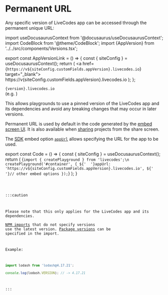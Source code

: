 # Permanent URL

Any specific version of LiveCodes app can be accessed through the permanent unique URL:

import useDocusaurusContext from '@docusaurus/useDocusaurusContext';
import CodeBlock from '@theme/CodeBlock';
import {AppVersion} from '../../src/components/Versions.tsx';

export const AppVersionLink = () => {
const { siteConfig } = useDocusaurusContext();
return (
<a href={`https://v${siteConfig.customFields.appVersion}.livecodes.io`} target="\_blank">
https://v{siteConfig.customFields.appVersion}.livecodes.io
</a>
);
};

`{version}.livecodes.io`  
(e.g. <AppVersionLink />)

This allows playgrounds to use a pinned version of the LiveCodes app and its dependencies and avoid any breaking changes that may occur in later versions.

Permanent URL is used by default in the code generated by the [embed screen UI](./embeds.md).
It is also available when [sharing](./share.md) projects from the share screen.

The [SDK](../sdk/) embed option [`appUrl`](../sdk/js-ts#appurl) allows specifying the URL for the app to be used.

export const Code = () => {
const { siteConfig } = useDocusaurusContext();
return (<CodeBlock language="js">
{`import { createPlayground } from 'livecodes';\n
createPlayground('#container', {
${'  '}appUrl: 'https://v${siteConfig.customFields.appVersion}.livecodes.io',
${'  '}// other embed options
});`}
</CodeBlock>);
}

<Code />

:::caution

Please note that this only applies for the LiveCodes app and its dependencies.  
[NPM imports](./npm-modules.md) that do not specify versions use the latest version.
[Package versions](./npm-modules.md#package-version) can be specified in the import.

Example:

```js
import lodash from 'lodash@4.17.21';

console.log(lodash.VERSION); // -> 4.17.21
```

:::
